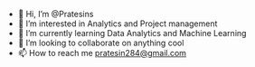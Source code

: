 - 👋 Hi, I’m @Pratesins
- 👀 I’m interested in Analytics and Project management
- 🌱 I’m currently learning Data Analytics and Machine Learning
- 💞️ I’m looking to collaborate on anything cool
- 📫 How to reach me pratesin284@gmail.com

<!---
Pratesins/Pratesins is a ✨ special ✨ repository because its `README.md` (this file) appears on your GitHub profile.
You can click the Preview link to take a look at your changes.
--->
